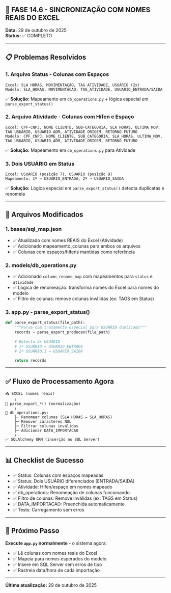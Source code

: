 ## 🎯 FASE 14.6 - SINCRONIZAÇÃO COM NOMES REAIS DO EXCEL

**Data:** 29 de outubro de 2025  
**Status:** ✅ COMPLETO

---

## 📋 Problemas Resolvidos

### 1. **Arquivo Status - Colunas com Espaços**
```
Excel: SLA HORAS, MOVIMENTAÇÃO, TAG ATIVIDADE, USUÁRIO (2x)
Modelo: SLA_HORAS, MOVIMENTACAO, TAG_ATIVIDADE, USUARIO_ENTRADA/SAIDA
```
✅ **Solução:** Mapeamento em `db_operations.py` + lógica especial em `parse_export_status()`

### 2. **Arquivo Atividade - Colunas com Hífen e Espaço**
```
Excel: CPF-CNPJ, NOME CLIENTE, SUB-CATEGORIA, SLA HORAS, ÚLTIMA MOV, TAG USUÁRIO, USUÁRIO ADM, ATIVIDADE ORIGEM, RETORNO FUTURO
Modelo: CPF_CNPJ, NOME_CLIENTE, SUB_CATEGORIA, SLA_HORAS, ULTIMA_MOV, TAG_USUARIO, USUARIO_ADM, ATIVIDADE_ORIGEM, RETORNO_FUTURO
```
✅ **Solução:** Mapeamento em `db_operations.py` para Atividade

### 3. **Dois USUÁRIO em Status**
```
Excel: USUÁRIO (posição 7), USUÁRIO (posição 9)
Mapeamento: 1º → USUARIO_ENTRADA, 2º → USUARIO_SAIDA
```
✅ **Solução:** Lógica especial em `parse_export_status()` detecta duplicatas e renomeia

---

## 🔧 Arquivos Modificados

### 1. **bases/sql_map.json**
- ✅ Atualizado com nomes REAIS do Excel (Atividade)
- ✅ Adicionado mapeamento_colunas para ambos os arquivos
- ✅ Colunas com espaços/hífens mantidas como referência

### 2. **models/db_operations.py**
- ✅ Adicionado `column_rename_map` com mapeamentos para `status` e `atividade`
- ✅ Lógica de renomeação: transforma nomes do Excel para nomes do modelo
- ✅ Filtro de colunas: remove colunas inválidas (ex: TAGS em Status)

### 3. **app.py - parse_export_status()**
```python
def parse_export_status(file_path):
    """Parse com tratamento especial para USUÁRIO duplicado"""
    records = parse_export_producao(file_path)
    
    # Detecta 2x USUÁRIO
    # 1º USUÁRIO → USUARIO_ENTRADA
    # 2º USUÁRIO.1 → USUARIO_SAIDA
    
    return records
```

---

## ✅ Fluxo de Processamento Agora

```
📥 EXCEL (nomes reais)
    ↓
🔄 parse_export_*() (normalização)
    ↓
📝 db_operations.py:
    ├─ Renomear colunas (SLA HORAS → SLA_HORAS)
    ├─ Remover caracteres NUL
    ├─ Filtrar colunas inválidas
    ├─ Adicionar DATA_IMPORTACAO
    ↓
✅ SQLAlchemy ORM (inserção no SQL Server)
```

---

## 📊 Checklist de Sucesso

- ✅ Status: Colunas com espaços mapeadas
- ✅ Status: Dois USUÁRIO diferenciados (ENTRADA/SAIDA)
- ✅ Atividade: Hífen/espaço em nomes mapeado
- ✅ db_operations: Renomeação de colunas funcionando
- ✅ Filtro de colunas: Remove inválidas (ex: TAGS em Status)
- ✅ DATA_IMPORTACAO: Preenchida automaticamente
- ✅ Tests: Carregamento sem erros

---

## 🚀 Próximo Passo

**Execute `app.py` normalmente** - o sistema agora:
- ✅ Lê colunas com nomes reais do Excel
- ✅ Mapeia para nomes esperados do modelo
- ✅ Insere em SQL Server sem erros de tipo
- ✅ Rastreia data/hora de cada importação

---

**Última atualização:** 29 de outubro de 2025

